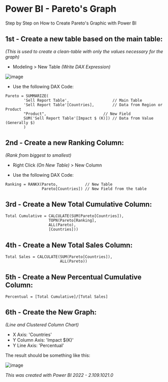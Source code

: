 # Power BI - Pareto's Graph

Step by Step on How to Create Pareto's Graphic with Power BI

## 1st - Create a new table based on the main table:
*(This is used to create a clean-table with only the values necessary for the graph)*

- Modeling > New Table *(Write DAX Expression)*
 
 ![image](https://user-images.githubusercontent.com/16196820/199260867-3c91174b-6814-4c61-856d-38b3e221fc5d.png)

- Use the following DAX Code:

````dax
Pareto = SUMMARIZE(
        'Sell Report Table',                   // Main Table
        'Sell Report Table'[Countries],        // Data from Region or Product
        "Product", 	                       // New Field
        SUM('Sell Report Table'[Impact $ (K)]) // Data from Value (Generally $)
        )
````

## 2nd - Create a new Ranking Column:
*(Rank from biggest to smallest)*

- Right Click *(On New Table)* > New Column

- Use the following DAX Code:

````dax
Ranking = RANKX(Pareto,            // New Table
                Pareto[Countries]) // New Field from the table
````

## 3rd - Create a New Total Cumulative Column:

````dax
Total Cumulative = CALCULATE(SUM(Pareto[Countries]), 
                   TOPN(Pareto[Ranking], 
                   ALL(Pareto), 
                   [Countries]))
````

## 4th - Create a New Total Sales Column:

````dax
Total Sales = CALCULATE(SUM(Pareto[Countries]),
                        ALL(Pareto))
````

## 5th - Create a New Percentual Cumulative Column:

````dax
Percentual = [Total Cumulative]/[Total Sales]
````

## 6th - Create the New Graph:
*(Line and Clustered Column Chart)*

- X Axis: 		   'Countries'
- Y Column Axis: 'Impact $(K)'
- Y Line Axis:   'Percentual'

The result should be something like this:

![image](https://user-images.githubusercontent.com/16196820/199264818-4930bfa7-cdee-4c35-913f-176257f45fbb.png)

*This was created with Power BI 2022 - 2.109.1021.0*
